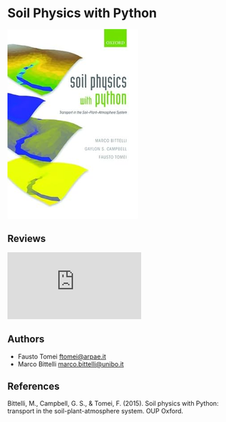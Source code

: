 # Soil Physics with Python
![](https://github.com/ftomei/SoilPhysicsWithPython/blob/main/img/book.jpg)

## Reviews
![Vadose Zone Journal](https://github.com/ftomei/SoilPhysicsWithPython/blob/main/doc/Review_PSP.pdf)

## Authors
- Fausto Tomei    <ftomei@arpae.it>
- Marco Bittelli  <marco.bittelli@unibo.it>

## References
Bittelli, M., Campbell, G. S., & Tomei, F. (2015). Soil physics with Python: transport in the soil-plant-atmosphere system. OUP Oxford.
